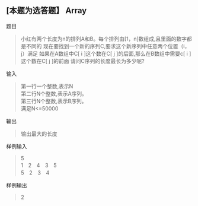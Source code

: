 ##  [本题为选答题】 Array

题目

> 小红有两个长度为n的排列A和B。每个排列由[1，n]数组成,且里面的数字都是不同的
> 现在要找到一个新的序列C,要求这个新序列中任意两个位置（i，j）满足
> 如果在A数组中C[ i ]这个数在C[ j ]的后面,那么在B数组中需要c[ i ]这个数在C[ j ]的前面
> 请问C序列的长度最长为多少呢?

输入

> 第一行一个整数,表示N  
> 第二行N个整数,表示A序列。  
> 第三行N个整数,表示B序列。  
> 满足N<=50000

输出

> 输出最大的长度

样例输入

> 5  
> 1　2　4　3　5  
> 5　2　3　4

样例输出

> 2